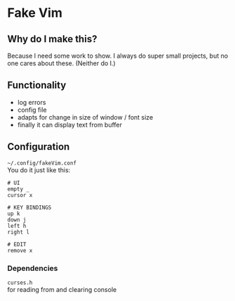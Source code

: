 # Fake Vim
## Why do I make this?
Because I need some work to show. I always do super small projects, but no one cares about these. (Neither do I.)

## Functionality
- log errors  
- config file
- adapts for change in size of window / font size
- finally it can display text from buffer

## Configuration
`~/.config/fakeVim.conf`  
You do it just like this:  
```
# UI
empty _
cursor x

# KEY BINDINGS
up k
down j
left h
right l

# EDIT 
remove x
```

### Dependencies
```curses.h```  
for reading from and clearing console
